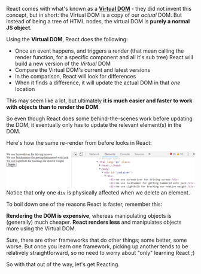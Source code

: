 
React comes with what's known as a [**Virtual DOM**](https://reactjs.org/docs/faq-internals.html) - they did not invent this concept, but in short: the Virtual DOM is a copy of our _actual_ DOM. But instead of being a tree of HTML nodes, the virtual DOM is **purely a normal JS object**.

  

Using the **Virtual DOM**, React does the following:

  

-   Once an event happens, and triggers a render (that mean calling the render function, for a specific component and all it's sub tree) React will build a new version of the _Virtual_ DOM
-   Compare the Virtual DOM's current and latest versions
-   In the comparison, React will look for differences
-   When it finds a difference, it will update the actual DOM in that _one_ location

  

This may seem like a lot, but ultimately **it is much easier and faster to work with objects than to render the DOM**.

  

So even though React does some behind-the-scenes work before updating the DOM, it eventually only has to update the relevant element(s) in the DOM.

  

Here's how the same re-render from before looks in React:


![.guides/img/react-rerender](./react-rerender.gif)
Notice that only one `div` is physically affected when we delete an element.

  

To boil down one of the reasons React is faster, remember this:

**Rendering the DOM is expensive**, whereas manipulating objects is (generally) much cheaper. **React renders less** and manipulates objects more using the Virtual DOM.

  

Sure, there are other frameworks that do other things; some better, some worse. But once you learn one framework, picking up another tends to be relatively straightforward, so no need to worry about "only" learning React ;)

  

So with that out of the way, let's get Reacting.
